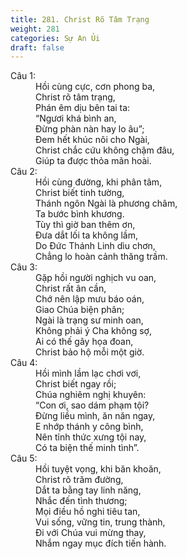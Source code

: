 ```yaml
---
title: 281. Christ Rõ Tâm Trạng
weight: 281
categories: Sự An Ủi
draft: false
---
```

<dl><dt>Câu 1:</dt><dd data-verse="1">Hồi cùng cực, cơn phong ba, <br/>Christ rõ tâm trạng, <br/>Phán êm dịu bên tai ta: <br/>“Ngươi khá bình an, <br/>Đừng phàn nàn hay lo âu”; <br/>Đem hết khúc nôi cho Ngài, <br/>Christ chắc cứu không chậm đâu, <br/>Giúp ta được thỏa mãn hoài. </dd><dt>Câu 2:</dt><dd data-verse="2">Hồi cùng đường, khi phân tâm, <br/>Christ biết tinh tường, <br/>Thánh ngôn Ngài là phương châm, <br/>Ta bước bình khương. <br/>Tùy thì giờ ban thêm ơn, <br/>Đưa dắt lối ta không lầm, <br/>Do Đức Thánh Linh dìu chơn, <br/>Chẳng lo hoàn cảnh thăng trầm. </dd><dt>Câu 3:</dt><dd data-verse="3">Gặp hồi người nghịch vu oan, <br/>Christ rất ân cần, <br/>Chớ nên lập mưu báo oán, <br/>Giao Chúa biện phân; <br/>Ngài là trạng sư minh oan, <br/>Không phải ý Cha không sợ, <br/>Ai có thế gây họa đoan, <br/>Christ bảo hộ mỗi một giờ. </dd><dt>Câu 4:</dt><dd data-verse="4">Hồi mình lầm lạc chơi vơi, <br/>Christ biết ngay rồi; <br/>Chúa nghiêm nghị khuyên: <br/>“Con ơi, sao dám phạm tội? <br/>Đừng liều mình, ăn năn ngay, <br/>E nhớp thánh y công bình, <br/>Nên tỉnh thức xưng tội nay, <br/>Có ta biện thế minh tình”. </dd><dt>Câu 5:</dt><dd data-verse="5">Hồi tuyệt vọng, khi băn khoăn, <br/>Christ rõ trăm đường, <br/>Dắt ta bằng tay linh năng, <br/>Nhắc đến tình thương; <br/>Mọi điều hồ nghi tiêu tan, <br/>Vui sống, vững tin, trung thành, <br/>Đi với Chúa vui mừng thay, <br/>Nhắm ngay mục đích tiến hành. </dd></dl>